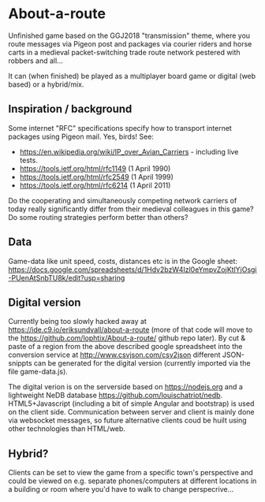 # About-a-route
Unfinished game based on the GGJ2018 "transmission" theme, where you route messages via Pigeon post and packages via courier riders and horse carts in a medieval packet-switching trade route network pestered with robbers and all...

It can (when finished) be played as a multiplayer board game or digital (web based) or a hybrid/mix.

## Inspiration / background
Some internet "RFC" specifications specify how to transport internet packages using Pigeon mail. Yes, birds! See:
- https://en.wikipedia.org/wiki/IP_over_Avian_Carriers - including live tests.
- https://tools.ietf.org/html/rfc1149 (1 April 1990)
- https://tools.ietf.org/html/rfc2549 (1 April 1999)
- https://tools.ietf.org/html/rfc6214 (1 April 2011)

Do the cooperating and simultaneously competing network carriers of today really significantly differ from their medieval colleagues in this game? Do some routing strategies perform better than others?

## Data

Game-data like unit speed, costs, distances etc is in the Google sheet: https://docs.google.com/spreadsheets/d/1Hdv2bzW4Izl0eYmpvZojKtlYjOsgi-PUenAtSnbTU8k/edit?usp=sharing

## Digital version
Currently being too slowly hacked away at https://ide.c9.io/eriksundvall/about-a-route (more of that code will move to the https://github.com/lophtix/About-a-route/ github repo later). By cut & paste of a region from the above described google spreadsheet into the conversion service at http://www.csvjson.com/csv2json different JSON-snippts can be generated for the digital version (currently imported via the file game-data.js). 

The digital verion is on the serverside based on https://nodejs.org and a lightweight NeDB database https://github.com/louischatriot/nedb. HTML5+Javascript (including a bit of simple Angular and bootstrap) is used on the client side. Communication between server and client is mainly done via websocket messages, so future alternative clients coud be huilt using other technologies than HTML/web.

## Hybrid?  
Clients can be set to view the game from a specific town's perspective and could be viewed on e.g. separate phones/computers at different locations in a building or room where you'd have to walk to change perspecrive...

